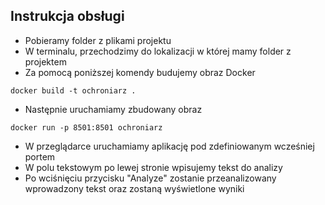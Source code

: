 ## Instrukcja obsługi
- Pobieramy folder z plikami projektu
- W terminalu, przechodzimy do lokalizacji w której mamy folder z projektem
- Za pomocą poniższej komendy budujemy obraz Docker
```console
docker build -t ochroniarz .
```
- Następnie uruchamiamy zbudowany obraz
```console
docker run -p 8501:8501 ochroniarz
```
- W przeglądarce uruchamiamy aplikację pod zdefiniowanym wcześniej portem
- W polu tekstowym po lewej stronie wpisujemy tekst do analizy
- Po wciśnięciu przycisku "Analyze" zostanie przeanalizowany wprowadzony tekst oraz zostaną wyświetlone wyniki
